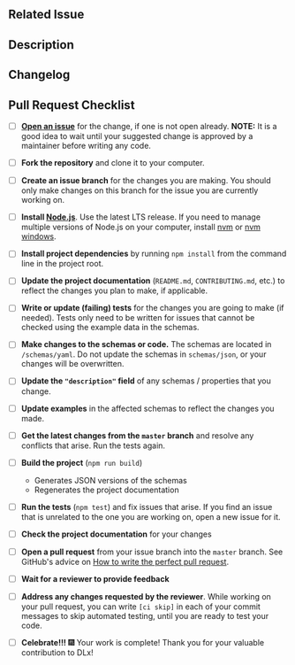 <!--- Provide a general summary of your changes in the Title above -->

## Related Issue
<!-- This project only accepts pull requests related to open issues. -->
<!-- Please link to the issue here, or open an issue if you have not already. -->

## Description
<!-- in 1-3 sentences, please provide a high-level overview of what changes were made. -->
<!-- If appropriate, document your reasoning for why you made the changes the way you did. -->

## Changelog
<!-- What specific changes were made? List each change as a bullet point with a label. -->
<!-- See the issues tracker for a list of labels to use. -->
<!-- Some examples: -->

<!-- DOCS: add documentation about new app.sync() method -->
<!-- NEW: add app.sync() method to App object -->
<!-- CHANGE: update app.init() to call app.sync() -->

## Pull Request Checklist

- [ ] **[Open an issue](https://github.com/digitallinguistics/spec/issues/new)** for the change, if one is not open already. **NOTE:** It is a good idea to wait until your suggested change is approved by a maintainer before writing any code.

- [ ] **Fork the repository** and clone it to your computer.

- [ ] **Create an issue branch** for the changes you are making. You should only make changes on this branch for the issue you are currently working on.

- [ ] **Install [Node.js](https://nodejs.org/en/)**. Use the latest LTS release. If you need to manage multiple versions of Node.js on your computer, install [nvm](https://github.com/creationix/nvm) or [nvm windows](https://github.com/coreybutler/nvm-windows).

- [ ] **Install project dependencies** by running `npm install` from the command line in the project root.

- [ ] **Update the project documentation** (`README.md`, `CONTRIBUTING.md`, etc.) to reflect the changes you plan to make, if applicable.

- [ ] **Write or update (failing) tests** for the changes you are going to make (if needed). Tests only need to be written for issues that cannot be checked using the example data in the schemas.

- [ ] **Make changes to the schemas or code.** The schemas are located in `/schemas/yaml`. Do not update the schemas in `schemas/json`, or your changes will be overwritten.

- [ ] **Update the `"description"` field** of any schemas / properties that you change.

- [ ] **Update examples** in the affected schemas to reflect the changes you made.

- [ ] **Get the latest changes from the `master` branch** and resolve any conflicts that arise. Run the tests again.

- [ ] **Build the project** (`npm run build`)

  - Generates JSON versions of the schemas
  - Regenerates the project documentation

- [ ] **Run the tests** (`npm test`) and fix issues that arise. If you find an issue that is unrelated to the one you are working on, open a new issue for it.

- [ ] **Check the project documentation** for your changes

- [ ] **Open a pull request** from your issue branch into the `master` branch. See GitHub's advice on [How to write the perfect pull request](https://blog.github.com/2015-01-21-how-to-write-the-perfect-pull-request/).

- [ ] **Wait for a reviewer to provide feedback**

- [ ] **Address any changes requested by the reviewer**. While working on your pull request, you can write `[ci skip]` in each of your commit messages to skip automated testing, until you are ready to test your code.

- [ ] **Celebrate!!!** :fireworks: Your work is complete! Thank you for your valuable contribution to DLx!
